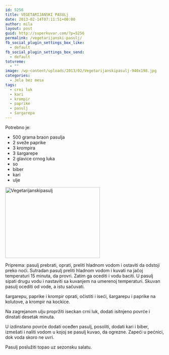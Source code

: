 ```yaml
---
id: 5256
title: VEGETARIJANSKI PASULj
date: 2013-02-14T07:11:51+00:00
author: mila
layout: post
guid: http://superkuvar.com/?p=5256
permalink: /vegetarijanski-pasulj/
fb_social_plugin_settings_box_like:
  - default
fb_social_plugin_settings_box_send:
  - default
totvreme:
  - ""
image: /wp-content/uploads/2013/02/Vegetarijanskipasulj-940x198.jpg
categories:
  - Jela bez mesa
tags:
  - crni luk
  - kari
  - krompir
  - paprike
  - pasulj
  - šargarepa
---
```

Potrebno je:

  * 500 grama braon pasulja
  * 2 sveže paprike
  * 3 krompira
  * 3 šargarepe
  * 2 glavice crnog luka
  * so
  * biber
  * kari
  * ulje

<img class="alignnone size-medium wp-image-5257" src="//superkuvar.com/wp-content/uploads/2013/02/Vegetarijanskipasulj-300x225.jpg" alt="Vegetarijanskipasulj" width="300" height="225" /> 

Priprema: pasulj prebrati, oprati, preliti hladnom vodom i ostaviti da odstoji preko noći. Sutradan pasulj preliti hladnom vodom i kuvati na jačoj temperaturi 15 minuta, da provri. Zatim ga ocediti i vodu baciti. U pasulj sipati drugu vodu i nastaviti sa kuvanjem na umerenoj temperaturi. Skuvan pasulj ocediti od vode, a istu sačuvati.

šargarepu, paprike i krompir oprati, očistiti i iseći, šargarepu i paprike na kolutove, a krompir na kockice.

Na zagrejanom ulju propržiti iseckan crni luk, dodati isitnjeno povrće i dinstati desetak minuta.

U izdinstano povrće dodati oceđen pasulj, posoliti, dodati kari i biber, izmešati i naliti vodom u kojoj se pasulj kuvao, da ogrezne. Zapeći u pećnici, dok voda skoro ne uvri.

Pasulj poslužiti topao uz sezonsku salatu.